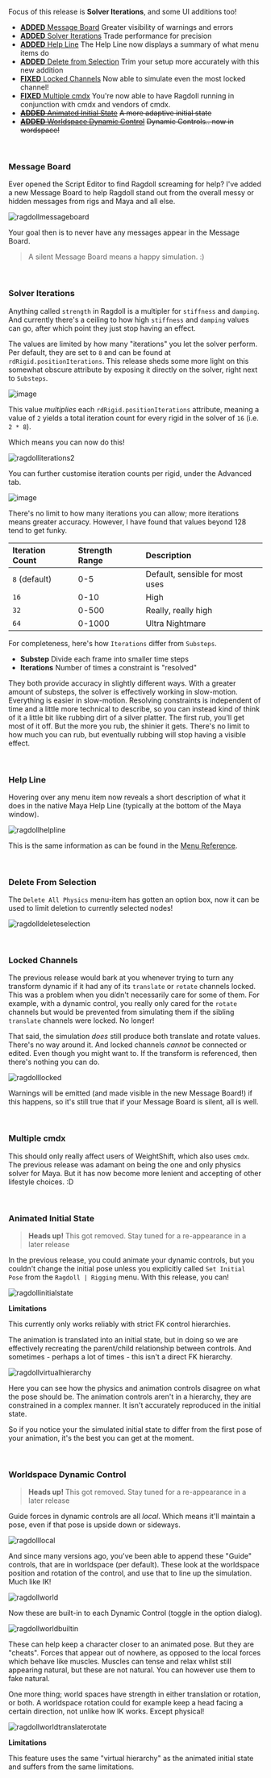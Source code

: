 Focus of this release is **Solver Iterations**, and some UI additions too!

- [**ADDED** Message Board](#message-board) Greater visibility of warnings and errors
- [**ADDED** Solver Iterations](#solver-iterations) Trade performance for precision
- [**ADDED** Help Line](#help-line) The Help Line now displays a summary of what menu items do
- [**ADDED** Delete from Selection](#delete-from-selection) Trim your setup more accurately with this new addition
- [**FIXED** Locked Channels](#locked-channels) Now able to simulate even the most locked channel!
- [**FIXED** Multiple cmdx](#multiple-cmdx) You're now able to have Ragdoll running in conjunction with cmdx and vendors of cmdx.
- [~~**ADDED** Animated Initial State~~](#initial-state) ~~A more adaptive initial state~~
- [~~**ADDED** Worldspace Dynamic Control~~](#world-space-dynamic-control) ~~Dynamic Controls.. now in wordspace!~~

<br>

### Message Board

Ever opened the Script Editor to find Ragdoll screaming for help? I've added a new Message Board to help Ragdoll stand out from the overall messy or hidden messages from rigs and Maya and all else.

![ragdollmessageboard](https://user-images.githubusercontent.com/2152766/105393080-d9043e00-5c13-11eb-92e2-cde0664647b1.gif)

Your goal then is to never have any messages appear in the Message Board.

> A silent Message Board means a happy simulation. :)

<br>

### Solver Iterations

Anything called `strength` in Ragdoll is a multipler for `stiffness` and `damping`. And currently there's a ceiling to how high `stiffness` and `damping` values can go, after which point they just stop having an effect.

The values are limited by how many "iterations" you let the solver perform. Per default, they are set to `8` and can be found at `rdRigid.positionIterations`. This release sheds some more light on this somewhat obscure attribute by exposing it directly on the solver, right next to `Substeps`.

![image](https://user-images.githubusercontent.com/2152766/104897430-442de600-5970-11eb-8489-4b91fc6d5cd4.png)

This value *multiplies* each `rdRigid.positionIterations` attribute, meaning a value of `2` yields a total iteration count for every rigid in the solver of `16` (i.e. `2 * 8`).

Which means you can now do this!

![ragdolliterations2](https://user-images.githubusercontent.com/2152766/104897389-37a98d80-5970-11eb-9550-96e8d3f04360.gif)

You can further customise iteration counts per rigid, under the Advanced tab.

![image](https://user-images.githubusercontent.com/2152766/104898625-c965ca80-5971-11eb-9c67-62ea919f2c54.png) 

There's no limit to how many iterations you can allow; more iterations means greater accuracy. However, I have found that values beyond 128 tend to get funky.

| Iteration Count | Strength Range | Description
|:----------------|:---------------|:-------------
| `8` (default)   | 0-5            | Default, sensible for most uses
| `16`            | 0-10           | High
| `32`            | 0-500          | Really, really high
| `64`            | 0-1000         | Ultra Nightmare

For completeness, here's how `Iterations` differ from `Substeps`.

- **Substep** Divide each frame into smaller time steps
- **Iterations** Number of times a constraint is "resolved"

They both provide accuracy in slightly different ways. With a greater amount of substeps, the solver is effectively working in slow-motion. Everything is easier in slow-motion. Resolving constraints is independent of time and a little more technical to describe, so you can instead kind of think of it a little bit like rubbing dirt of a silver platter. The first rub, you'll get most of it off. But the more you rub, the shinier it gets. There's no limit to how much you can rub, but eventually rubbing will stop having a visible effect.

<br>

### Help Line

Hovering over any menu item now reveals a short description of what it does in the native Maya Help Line (typically at the bottom of the Maya window).

![ragdollhelpline](https://user-images.githubusercontent.com/2152766/105036041-d529bd80-5a53-11eb-8c99-5b8ea6e5cf17.gif)

This is the same information as can be found in the [Menu Reference](/menu).

<br>

### Delete From Selection

The `Delete All Physics` menu-item has gotten an option box, now it can be used to limit deletion to currently selected nodes!

![ragdolldeleteselection](https://user-images.githubusercontent.com/2152766/105629106-f5cd8b00-5e38-11eb-925f-bb700f570feb.gif)

<br>

### Locked Channels

The previous release would bark at you whenever trying to turn any transform dynamic if it had any of its `translate` or `rotate` channels locked. This was a problem when you didn't necessarily care for some of them. For example, with a dynamic control, you really only cared for the `rotate` channels but would be prevented from simulating them if the sibling `translate` channels were locked. No longer!

That said, the simulation *does* still produce both translate and rotate values. There's no way around it. And locked channels *cannot* be connected or edited. Even though you might want to. If the transform is referenced, then there's nothing you can do.

![ragdolllocked](https://user-images.githubusercontent.com/2152766/105461120-aba3a880-5c84-11eb-9386-2086874ae9e5.gif)

Warnings will be emitted (and made visible in the new Message Board!) if this happens, so it's still true that if your Message Board is silent, all is well.

<br>

### Multiple cmdx

This should only really affect users of WeightShift, which also uses `cmdx`. The previous release was adamant on being the one and only physics solver for Maya. But it has now become more lenient and accepting of other lifestyle choices. :D

<br>

### Animated Initial State

> **Heads up!** This got removed. Stay tuned for a re-appearance in a later release

In the previous release, you could animate your dynamic controls, but you couldn't change the initial pose unless you explicitly called `Set Initial Pose` from the `Ragdoll | Rigging` menu. With this release, you can!

![ragdollinitialstate](https://user-images.githubusercontent.com/2152766/105629480-1f87b180-5e3b-11eb-95ab-b498e9951617.gif)

**Limitations**

This currently only works reliably with strict FK control hierarchies.

The animation is translated into an initial state, but in doing so we are effectively recreating the parent/child relationship between controls. And sometimes - perhaps a lot of times - this isn't a direct FK hierarchy.

![ragdollvirtualhierarchy](https://user-images.githubusercontent.com/2152766/105634892-2cff6480-5e58-11eb-9c56-740635a753ad.gif)

Here you can see how the physics and animation controls disagree on what the pose should be. The animation controls aren't in a hierarchy, they are constrained in a complex manner. It isn't accurately reproduced in the initial state.

So if you notice your the simulated initial state to differ from the first pose of your animation, it's the best you can get at the moment.

<br>

### Worldspace Dynamic Control

> **Heads up!** This got removed. Stay tuned for a re-appearance in a later release

Guide forces in dynamic controls are all *local*. Which means it'll maintain a pose, even if that pose is upside down or sideways.

![ragdolllocal](https://user-images.githubusercontent.com/2152766/105635342-2d006400-5e5a-11eb-9415-3fe140471ab9.gif)

And since many versions ago, you've been able to append these "Guide" controls, that are in worldspace (per default). These look at the worldspace position and rotation of the control, and use that to line up the simulation. Much like IK!

![ragdollworld](https://user-images.githubusercontent.com/2152766/105635361-473a4200-5e5a-11eb-8c3c-17002589b9e9.gif)

Now these are built-in to each Dynamic Control (toggle in the option dialog).

![ragdollworldbuiltin](https://user-images.githubusercontent.com/2152766/105635382-5f11c600-5e5a-11eb-8142-feefd442174e.gif)

These can help keep a character closer to an animated pose. But they are "cheats". Forces that appear out of nowhere, as opposed to the local forces which behave like muscles. Muscles can tense and relax whilst still appearing natural, but these are not natural. You can however use them to fake natural.

One more thing; world spaces have strength in either translation or rotation, or both. A worldspace rotation could for example keep a head facing a certain direction, not unlike how IK works. Except physical!

![ragdollworldtranslaterotate](https://user-images.githubusercontent.com/2152766/105635385-65a03d80-5e5a-11eb-8881-2a31f6b15ad8.gif)

**Limitations**

This feature uses the same "virtual hierarchy" as the animated initial state and suffers from the same limitations.

<br>
